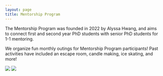 ```yaml
---
layout: page
title: Mentorship Program
---
```



The Mentorship Program was founded in 2022 by Alyssa Hwang, and aims to connect first and second year PhD students with senior PhD students for 1-1 mentoring.


We organize fun monthly outings for Mentorship Program participants!
Past activities have included an escape room, candle making, ice skating, and more!

![](https://penn-cisda.github.io/assets/img/mp2023.jpg)
![](https://penn-cisda.github.io/assets/img/mp2022.jpeg)
